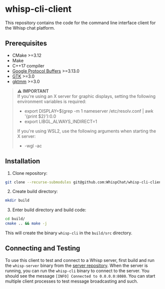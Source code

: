 # whisp-cli-client
This repository contains the code for the command line interface client for the
Whisp chat platform.

## Prerequisites
- CMake >=3.12
- Make
- C++17 compiler
- [Google Protocol Buffers](https://developers.google.com/protocol-buffers) >=3.13.0
- [GTK](https://www.gtk.org/) >=3.0
- [gktmm](https://www.gtkmm.org/) >=3.0

> **⚠ IMPORTANT**  
>If you're using an X server for graphic displays, setting the following environment variables is required:
>* export DISPLAY=$(grep -m 1 nameserver /etc/resolv.conf | awk '{print $2}'):0.0
>* export LIBGL_ALWAYS_INDIRECT=1
>
>If you're using WSL2, use the following arguments when starting the X server:
>* -wgl -ac

## Installation
1. Clone repository:
```bash
git clone --recurse-submodules git@github.com:WhispChat/whisp-cli-client.git
```
2. Create build directory:
```bash
mkdir build
```
3. Enter build directory and build code:
```bash
cd build/
cmake .. && make -j
```

This will create the binary `whisp-cli` in the `build/src` directory.

## Connecting and Testing
To use this client to test and connect to a Whisp server, first build and run
the `whisp-server` binary from the [server repository](https://github.com/WhispChat/whisp-server).
When the server is running, you can run the `whisp-cli` binary to connect to the
server. You should see the message `[INFO] Connected to 0.0.0.0:8080`. You can
start multiple client processes to test message broadcasting and such.
